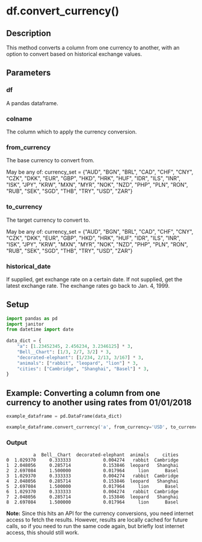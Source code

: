 # df.convert_currency()

## Description
This method converts a column from one currency to another, with an option to convert based on historical exchange values.

## Parameters
### df
A pandas dataframe.
     
### colname
The column which to apply the currency conversion.
     
### from_currency
The base currency to convert from. 

May be any of: currency_set = {"AUD", "BGN", "BRL", "CAD", "CHF", "CNY", "CZK", "DKK", "EUR", "GBP", "HKD", "HRK", "HUF", "IDR", "ILS", "INR", "ISK", "JPY", "KRW", "MXN", "MYR", "NOK", "NZD", "PHP", "PLN", "RON", "RUB", "SEK", "SGD", "THB", "TRY", "USD", "ZAR"}

### to_currency
The target currency to convert to. 

May be any of: currency_set = {"AUD", "BGN", "BRL", "CAD", "CHF", "CNY", "CZK", "DKK", "EUR", "GBP", "HKD", "HRK", "HUF", "IDR", "ILS", "INR", "ISK", "JPY", "KRW", "MXN", "MYR", "NOK", "NZD", "PHP", "PLN", "RON", "RUB", "SEK", "SGD", "THB", "TRY", "USD", "ZAR"}

### historical_date
If supplied, get exchange rate on a certain date. If not supplied, get the latest exchange rate. The exchange rates go back to Jan. 4, 1999.

## Setup
```python
import pandas as pd
import janitor
from datetime import date
 
data_dict = {
    "a": [1.23452345, 2.456234, 3.2346125] * 3,
    "Bell__Chart": [1/3, 2/7, 3/2] * 3,
    "decorated-elephant": [1/234, 2/13, 3/167] * 3,
    "animals": ["rabbit", "leopard", "lion"] * 3,
    "cities": ["Cambridge", "Shanghai", "Basel"] * 3,
}
```

## Example: Converting a column from one currency to another using rates from 01/01/2018
 ```python
example_dataframe = pd.DataFrame(data_dict)

example_dataframe.convert_currency('a', from_currency='USD', to_currency='EUR', historical_date=date(2018,1,1))
```

### Output

              a  Bell__Chart  decorated-elephant  animals     cities
    0  1.029370     0.333333            0.004274   rabbit  Cambridge
    1  2.048056     0.285714            0.153846  leopard   Shanghai
    2  2.697084     1.500000            0.017964     lion      Basel
    3  1.029370     0.333333            0.004274   rabbit  Cambridge
    4  2.048056     0.285714            0.153846  leopard   Shanghai
    5  2.697084     1.500000            0.017964     lion      Basel
    6  1.029370     0.333333            0.004274   rabbit  Cambridge
    7  2.048056     0.285714            0.153846  leopard   Shanghai
    8  2.697084     1.500000            0.017964     lion      Basel
    
__Note:__ Since this hits an API for the currency conversions, you need internet access to fetch the results. However, results are locally cached for future calls, so if you need to run the same code again, but briefly lost internet access, this should still work.   
